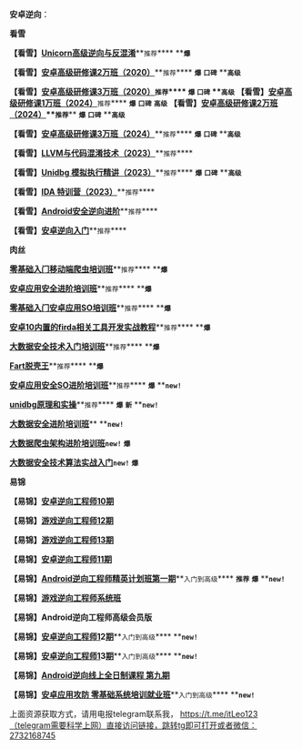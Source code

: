 **安卓逆向**：

**看雪**

  **【看雪】**[**Unicorn⾼级逆向与反混淆**](https://www.kanxue.com/book-brief-56.htm)**`推荐`**** ****`爆`**

  **【看雪】**[**安卓⾼级研修课2万班（2020）**](https://www.kanxue.com/book-brief-54.htm)**`推荐`**** ****`爆`**** ****`口碑`**** ****`高级`**

  **【看雪】**[**安卓⾼级研修课3万班（2020）**](https://www.kanxue.com/book-brief-53.htm)**`推荐`**** ****`爆`**** ****`口碑`**** ****`高级`**
  **【看雪】**[**安卓⾼级研修课1万班（2024）**](https://www.kanxue.com/book-leaflet-162.htm)**`推荐`**** ****`爆`**** ****`口碑`**** ****`高级`**
  **【看雪】**[**安卓⾼级研修课2万班（2024）**](https://www.kanxue.com/book-leaflet-83.htm)**`推荐`**** ****`爆`**** ****`口碑`**** ****`高级`**

  **【看雪】**[**安卓⾼级研修课3万班（2024）**](https://www.kanxue.com/book-leaflet-84.htm)**`推荐`**** ****`爆`**** ****`口碑`**** ****`高级`**
  
  **【看雪】**[**LLVM与代码混淆技术（2023）**](https://www.kanxue.com/book-leaflet-88.htm)**`推荐`****
  
  **【看雪】**[**Unidbg 模拟执行精讲（2023）**](https://www.kanxue.com/book-leaflet-161.htm)**`推荐`**** ****`爆`**** ****`口碑`**** ****`高级`**

  **【看雪】**[**IDA 特训营（2023）**](https://www.kanxue.com/book-leaflet-156.htm)**`推荐`****

  **【看雪】**[**Android安全逆向进阶**](https://www.kanxue.com/book-leaflet-152.htm)**`推荐`****

  **【看雪】**[**安卓逆向入门**](https://www.kanxue.com/book-leaflet-96.htm)**`推荐`****


**肉丝**

  [**零基础⼊⻔移动端爬⾍培训班**](https://m.weishi100.com/mweb/series/?id=1196327)**`推荐`**** ****`爆`**

  [**安卓应⽤安全进阶培训班**](https://m.weishi100.com/mweb/series/?id=1214782)**`推荐`**** ****`爆`**

  [**零基础⼊⻔安卓应⽤SO培训班**](https://m.weishi100.com/mweb/series/?id=1229418)**`推荐`**** ****`爆`**

  [**安卓10内置的firda相关⼯具开发实战教程**](https://m.weishi100.com/mweb/series/?id=1264505&posterNum=6&zn=sharePoster)**`推荐`**** ****`爆`**

  [**大数据安全技术入门培训班**](https://m.weishi100.com/mweb/series/?id=1274989)**`推荐`**** ****`爆`**

  [**Fart脱壳王**](https://m.weishi100.com/mweb/series/?id=1266830)**`推荐`**** ****`爆`**

  [**安卓应用安全SO进阶培训班**](https://m.weishi100.com/mweb/series/?id=1311381)**`推荐`**** ****`爆`**** ****`new!`**

  [**unidbg原理和实操**](https://m.weishi100.com/mweb/series/?id=1304337)**`推荐`**** ****`爆`**** ****`新`**** ****`new!`**

  [**大数据安全进阶培训班**](https://appli0n8byd8759.h5.xiaoeknow.com/v1/goods/goods_detail/p_6242ef02e4b0812e1785341c?type=3)** ****`new!`**

  [**大数据爬虫架构进阶培训班**](https://appli0n8byd8759.h5.xiaoeknow.com/v1/goods/goods_detail/p_628f3d1de4b0812e179ecd93?type=3)**`new!`** **`爆`**

  [**大数据安全技术算法实战入门**](https://appli0n8byd8759.h5.xiaoeknow.com/v1/goods/goods_detail/p_629f805fe4b09dda127295cd?type=3)**`new!`** **`爆`**

**易锦**

**【易锦】**[**安卓逆向⼯程师10期**](https://ke.yijincc.com/series/XL100143xxxxxx)

**【易锦】**[**游戏逆向⼯程师12期**](https://ke.yijincc.com/series/XL100127xxxxxx)

**【易锦】**[**游戏逆向⼯程师13期**](https://ke.yijincc.com/series/XL100125xxxxxx)

**【易锦】**[**安卓逆向⼯程师11期**](https://ke.yijincc.com/series/XL100134xxxxxx)

**【易锦】**[**Android逆向工程师精英计划班第一期**](https://ke.yijincc.com/series/XL100100xxxxxx)**`入门到高级`**** ****`推荐`**** ****`爆`**** ****`new!`**

**【易锦】**[**游戏逆向工程师系统班**](https://ke.yijincc.com/coursep-155.htm)

**【易锦】Android逆向工程师高级会员版**

**【易锦】**[**安卓逆向⼯程师1**](https://ke.yijincc.com/coursep-66.htm)**2**[**期**](https://ke.yijincc.com/series/XL100126xxxxxx)**`入门到高级`**** ****`new!`**

**【易锦】**[**安卓逆向⼯程师1**](https://ke.yijincc.com/coursep-66.htm)**3**[**期**](https://ke.yijincc.com/series/XL100123xxxxxx)**`入门到高级`**** ****`new!`**

**【易锦】**[**Android逆向线上全日制课程 第九期**](https://ke.yijincc.com/series/XL100111xxxxxx)

**【易锦】**[**安卓应用攻防 零基础系统培训就业班**](https://ke.qq.com/course/248723)**`入门到高级`**** ****`new!`**

上面资源获取方式，请用电报telegram联系我， https://t.me/itLeo123（telegram需要科学上网）直接访问链接，跳转tg即可打开或者微信：2732168745
